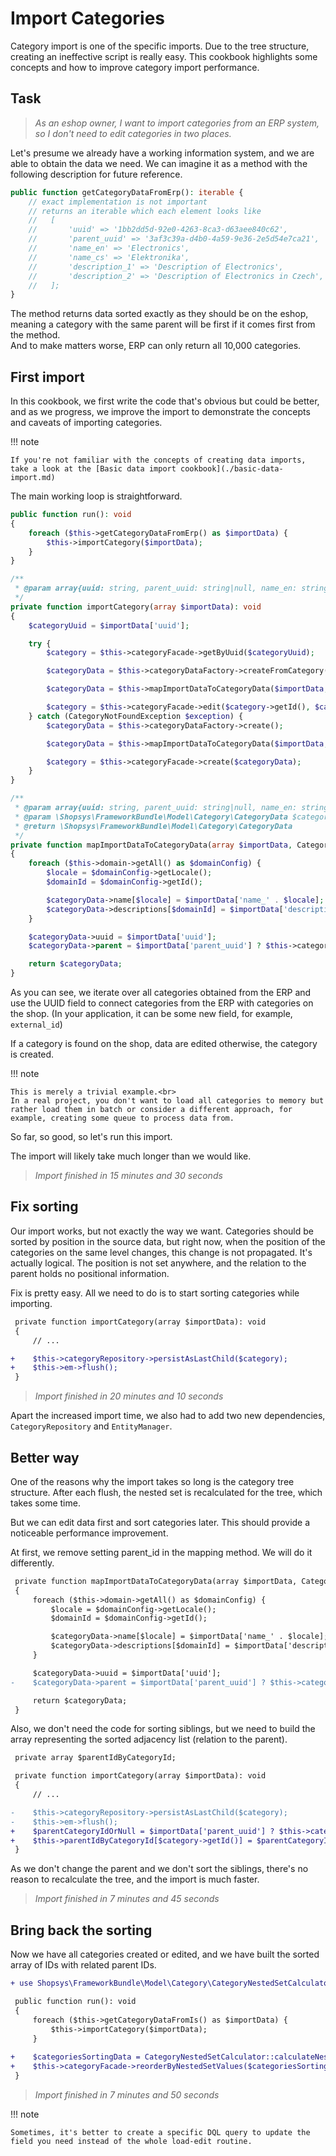 # Import Categories

Category import is one of the specific imports.
Due to the tree structure, creating an ineffective script is really easy.
This cookbook highlights some concepts and how to improve category import performance.

## Task

> _As an eshop owner, I want to import categories from an ERP system, so I don't need to edit categories in two places._

Let's presume we already have a working information system, and we are able to obtain the data we need.
We can imagine it as a method with the following description for future reference.

```php
public function getCategoryDataFromErp(): iterable {
    // exact implementation is not important
    // returns an iterable which each element looks like
    //   [
    //       'uuid' => '1bb2dd5d-92e0-4263-8ca3-d63aee840c62',
    //       'parent_uuid' => '3af3c39a-d4b0-4a59-9e36-2e5d54e7ca21',
    //       'name_en' => 'Electronics',
    //       'name_cs' => 'Elektronika',
    //       'description_1' => 'Description of Electronics',
    //       'description_2' => 'Description of Electronics in Czech',
    //   ];
}
```

The method returns data sorted exactly as they should be on the eshop, meaning a category with the same parent will be first if it comes first from the method.  
And to make matters worse, ERP can only return all 10,000 categories.

## First import

In this cookbook, we first write the code that's obvious but could be better, and as we progress, we improve the import to demonstrate the concepts and caveats of importing categories.

!!! note

    If you're not familiar with the concepts of creating data imports, take a look at the [Basic data import cookbook](./basic-data-import.md)

The main working loop is straightforward.

```php
public function run(): void
{
    foreach ($this->getCategoryDataFromErp() as $importData) {
        $this->importCategory($importData);
    }
}

/**
 * @param array{uuid: string, parent_uuid: string|null, name_en: string, name_cs: string, description_1: string, description_2: string} $importData
 */
private function importCategory(array $importData): void
{
    $categoryUuid = $importData['uuid'];

    try {
        $category = $this->categoryFacade->getByUuid($categoryUuid);

        $categoryData = $this->categoryDataFactory->createFromCategory($category);

        $categoryData = $this->mapImportDataToCategoryData($importData, $categoryData);

        $category = $this->categoryFacade->edit($category->getId(), $categoryData);
    } catch (CategoryNotFoundException $exception) {
        $categoryData = $this->categoryDataFactory->create();

        $categoryData = $this->mapImportDataToCategoryData($importData, $categoryData);

        $category = $this->categoryFacade->create($categoryData);
    }
}

/**
 * @param array{uuid: string, parent_uuid: string|null, name_en: string, name_cs: string, description_1: string, description_2: string} $importData
 * @param \Shopsys\FrameworkBundle\Model\Category\CategoryData $categoryData
 * @return \Shopsys\FrameworkBundle\Model\Category\CategoryData
 */
private function mapImportDataToCategoryData(array $importData, CategoryData $categoryData): CategoryData
{
    foreach ($this->domain->getAll() as $domainConfig) {
        $locale = $domainConfig->getLocale();
        $domainId = $domainConfig->getId();

        $categoryData->name[$locale] = $importData['name_' . $locale];
        $categoryData->descriptions[$domainId] = $importData['description_' . $domainId];
    }

    $categoryData->uuid = $importData['uuid'];
    $categoryData->parent = $importData['parent_uuid'] ? $this->categoryFacade->getByUuid($importData['parent_uuid']) : null;

    return $categoryData;
}
```

As you can see, we iterate over all categories obtained from the ERP and use the UUID field to connect categories from the ERP with categories on the shop.
(In your application, it can be some new field, for example, `external_id`)

If a category is found on the shop, data are edited otherwise, the category is created.

!!! note

    This is merely a trivial example.<br>
    In a real project, you don't want to load all categories to memory but rather load them in batch or consider a different approach, for example, creating some queue to process data from.

So far, so good, so let's run this import.

The import will likely take much longer than we would like.

> _Import finished in 15 minutes and 30 seconds_

## Fix sorting

Our import works, but not exactly the way we want.
Categories should be sorted by position in the source data, but right now, when the position of the categories on the same level changes, this change is not propagated.
It's actually logical.
The position is not set anywhere, and the relation to the parent holds no positional information.

Fix is pretty easy.
All we need to do is to start sorting categories while importing.

```diff
 private function importCategory(array $importData): void
 {
     // ...

+    $this->categoryRepository->persistAsLastChild($category);
+    $this->em->flush();
 }
```

> _Import finished in 20 minutes and 10 seconds_

Apart the increased import time, we also had to add two new dependencies, `CategoryRepository` and `EntityManager`.

## Better way

One of the reasons why the import takes so long is the category tree structure.
After each flush, the nested set is recalculated for the tree, which takes some time.

But we can edit data first and sort categories later.
This should provide a noticeable performance improvement.

At first, we remove setting parent_id in the mapping method. We will do it differently.

```diff
 private function mapImportDataToCategoryData(array $importData, CategoryData $categoryData): CategoryData
 {
     foreach ($this->domain->getAll() as $domainConfig) {
         $locale = $domainConfig->getLocale();
         $domainId = $domainConfig->getId();

         $categoryData->name[$locale] = $importData['name_' . $locale];
         $categoryData->descriptions[$domainId] = $importData['description_' . $domainId];
     }

     $categoryData->uuid = $importData['uuid'];
-    $categoryData->parent = $importData['parent_uuid'] ? $this->categoryFacade->getByUuid($importData['parent_uuid']) : null;

     return $categoryData;
 }
```

Also, we don't need the code for sorting siblings, but we need to build the array representing the sorted adjacency list (relation to the parent).

```diff
 private array $parentIdByCategoryId;

 private function importCategory(array $importData): void
 {
     // ...

-    $this->categoryRepository->persistAsLastChild($category);
-    $this->em->flush();
+    $parentCategoryIdOrNull = $importData['parent_uuid'] ? $this->categoryFacade->getByUuid($importData['parent_uuid'])->getId(): null;
+    $this->parentIdByCategoryId[$category->getId()] = $parentCategoryIdOrNull;
 }
```

As we don't change the parent and we don't sort the siblings, there's no reason to recalculate the tree, and the import is much faster.

> _Import finished in 7 minutes and 45 seconds_

## Bring back the sorting

Now we have all categories created or edited, and we have built the sorted array of IDs with related parent IDs.

```diff
+ use Shopsys\FrameworkBundle\Model\Category\CategoryNestedSetCalculator;

 public function run(): void
 {
     foreach ($this->getCategoryDataFromIs() as $importData) {
         $this->importCategory($importData);
     }
     
+    $categoriesSortingData = CategoryNestedSetCalculator::calculateNestedSetFromAdjacencyList($this->parentIdByCategoryId);
+    $this->categoryFacade->reorderByNestedSetValues($categoriesSortingData);
 }
```

> _Import finished in 7 minutes and 50 seconds_

!!! note

    Sometimes, it's better to create a specific DQL query to update the field you need instead of the whole load-edit routine.
